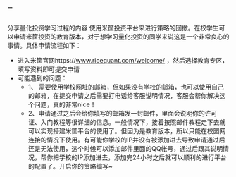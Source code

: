 # -
分享量化投资学习过程的内容
使用米筐投资平台来进行策略的回撤。在校学生可以申请米筐投资的教育版本，对于想学习量化投资的同学来说这是一个非常良心的事情。具体申请流程如下：
- 进入米筐官网https://www.ricequant.com/welcome/ ，然后选择教育专区，填写资料即可提交申请
- 可能遇到的问题：
    - 1、 需要使用学校网址的邮箱，但如果没有学校的邮箱，也可以使用自己的邮箱，在提交申请之后需要打电话给客服说明情况，客服会帮你解决这个问题，真的非常nice！
    - 2、申请通过之后会给你填写的邮箱发一封邮件，里面会说明你的许可证、入门教程等很详细的信息。一般情况下，接着按照邮件教程走下去就可以实现搭建米筐平台的使用了。但因为是教育版本，所以只能在校园网连接的情况下使用。有可能你学校的IP并没有被添加进去导致申请通过后还是无法使用，这个时候可以添加邮件里面的QQ帐号，通过后跟其说明情况，帮你把学校的IP添加进去，添加完24小时之后就可以顺利的进行平台的配置了。开启你的策略编写~
